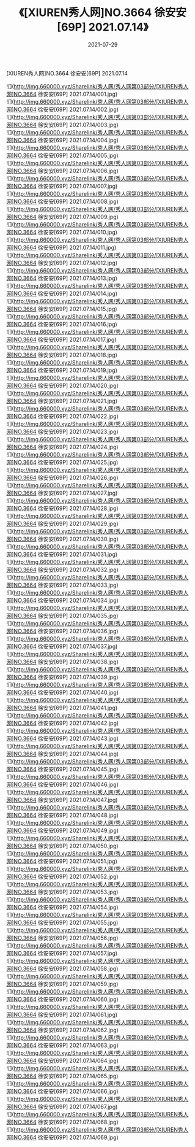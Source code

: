 ﻿---
layout: post
title:  《[XIUREN秀人网]NO.3664 徐安安[69P] 2021.07.14》
date:   2021-07-29
img: http://img.660000.xyz/Sharelink/秀人网/秀人网第03部分/[XIUREN秀人网]NO.3664 徐安安[69P] 2021.07.14/000.jpg
categories: [美女, 清纯, 唯美]
---

[XIUREN秀人网]NO.3664 徐安安[69P] 2021.07.14

  ![](http://img.660000.xyz/Sharelink/秀人网/秀人网第03部分/[XIUREN秀人网]NO.3664 徐安安[69P] 2021.07.14/001.jpg) <br> ![](http://img.660000.xyz/Sharelink/秀人网/秀人网第03部分/[XIUREN秀人网]NO.3664 徐安安[69P] 2021.07.14/002.jpg) <br> ![](http://img.660000.xyz/Sharelink/秀人网/秀人网第03部分/[XIUREN秀人网]NO.3664 徐安安[69P] 2021.07.14/003.jpg) <br> ![](http://img.660000.xyz/Sharelink/秀人网/秀人网第03部分/[XIUREN秀人网]NO.3664 徐安安[69P] 2021.07.14/004.jpg) <br> ![](http://img.660000.xyz/Sharelink/秀人网/秀人网第03部分/[XIUREN秀人网]NO.3664 徐安安[69P] 2021.07.14/005.jpg) <br> ![](http://img.660000.xyz/Sharelink/秀人网/秀人网第03部分/[XIUREN秀人网]NO.3664 徐安安[69P] 2021.07.14/006.jpg) <br> ![](http://img.660000.xyz/Sharelink/秀人网/秀人网第03部分/[XIUREN秀人网]NO.3664 徐安安[69P] 2021.07.14/007.jpg) <br> ![](http://img.660000.xyz/Sharelink/秀人网/秀人网第03部分/[XIUREN秀人网]NO.3664 徐安安[69P] 2021.07.14/008.jpg) <br> ![](http://img.660000.xyz/Sharelink/秀人网/秀人网第03部分/[XIUREN秀人网]NO.3664 徐安安[69P] 2021.07.14/009.jpg) <br> ![](http://img.660000.xyz/Sharelink/秀人网/秀人网第03部分/[XIUREN秀人网]NO.3664 徐安安[69P] 2021.07.14/010.jpg) <br> ![](http://img.660000.xyz/Sharelink/秀人网/秀人网第03部分/[XIUREN秀人网]NO.3664 徐安安[69P] 2021.07.14/011.jpg) <br> ![](http://img.660000.xyz/Sharelink/秀人网/秀人网第03部分/[XIUREN秀人网]NO.3664 徐安安[69P] 2021.07.14/012.jpg) <br> ![](http://img.660000.xyz/Sharelink/秀人网/秀人网第03部分/[XIUREN秀人网]NO.3664 徐安安[69P] 2021.07.14/013.jpg) <br> ![](http://img.660000.xyz/Sharelink/秀人网/秀人网第03部分/[XIUREN秀人网]NO.3664 徐安安[69P] 2021.07.14/014.jpg) <br> ![](http://img.660000.xyz/Sharelink/秀人网/秀人网第03部分/[XIUREN秀人网]NO.3664 徐安安[69P] 2021.07.14/015.jpg) <br> ![](http://img.660000.xyz/Sharelink/秀人网/秀人网第03部分/[XIUREN秀人网]NO.3664 徐安安[69P] 2021.07.14/016.jpg) <br> ![](http://img.660000.xyz/Sharelink/秀人网/秀人网第03部分/[XIUREN秀人网]NO.3664 徐安安[69P] 2021.07.14/017.jpg) <br> ![](http://img.660000.xyz/Sharelink/秀人网/秀人网第03部分/[XIUREN秀人网]NO.3664 徐安安[69P] 2021.07.14/018.jpg) <br> ![](http://img.660000.xyz/Sharelink/秀人网/秀人网第03部分/[XIUREN秀人网]NO.3664 徐安安[69P] 2021.07.14/019.jpg) <br> ![](http://img.660000.xyz/Sharelink/秀人网/秀人网第03部分/[XIUREN秀人网]NO.3664 徐安安[69P] 2021.07.14/020.jpg) <br> ![](http://img.660000.xyz/Sharelink/秀人网/秀人网第03部分/[XIUREN秀人网]NO.3664 徐安安[69P] 2021.07.14/021.jpg) <br> ![](http://img.660000.xyz/Sharelink/秀人网/秀人网第03部分/[XIUREN秀人网]NO.3664 徐安安[69P] 2021.07.14/022.jpg) <br> ![](http://img.660000.xyz/Sharelink/秀人网/秀人网第03部分/[XIUREN秀人网]NO.3664 徐安安[69P] 2021.07.14/023.jpg) <br> ![](http://img.660000.xyz/Sharelink/秀人网/秀人网第03部分/[XIUREN秀人网]NO.3664 徐安安[69P] 2021.07.14/024.jpg) <br> ![](http://img.660000.xyz/Sharelink/秀人网/秀人网第03部分/[XIUREN秀人网]NO.3664 徐安安[69P] 2021.07.14/025.jpg) <br> ![](http://img.660000.xyz/Sharelink/秀人网/秀人网第03部分/[XIUREN秀人网]NO.3664 徐安安[69P] 2021.07.14/026.jpg) <br> ![](http://img.660000.xyz/Sharelink/秀人网/秀人网第03部分/[XIUREN秀人网]NO.3664 徐安安[69P] 2021.07.14/027.jpg) <br> ![](http://img.660000.xyz/Sharelink/秀人网/秀人网第03部分/[XIUREN秀人网]NO.3664 徐安安[69P] 2021.07.14/028.jpg) <br> ![](http://img.660000.xyz/Sharelink/秀人网/秀人网第03部分/[XIUREN秀人网]NO.3664 徐安安[69P] 2021.07.14/029.jpg) <br> ![](http://img.660000.xyz/Sharelink/秀人网/秀人网第03部分/[XIUREN秀人网]NO.3664 徐安安[69P] 2021.07.14/030.jpg) <br> ![](http://img.660000.xyz/Sharelink/秀人网/秀人网第03部分/[XIUREN秀人网]NO.3664 徐安安[69P] 2021.07.14/031.jpg) <br> ![](http://img.660000.xyz/Sharelink/秀人网/秀人网第03部分/[XIUREN秀人网]NO.3664 徐安安[69P] 2021.07.14/032.jpg) <br> ![](http://img.660000.xyz/Sharelink/秀人网/秀人网第03部分/[XIUREN秀人网]NO.3664 徐安安[69P] 2021.07.14/033.jpg) <br> ![](http://img.660000.xyz/Sharelink/秀人网/秀人网第03部分/[XIUREN秀人网]NO.3664 徐安安[69P] 2021.07.14/034.jpg) <br> ![](http://img.660000.xyz/Sharelink/秀人网/秀人网第03部分/[XIUREN秀人网]NO.3664 徐安安[69P] 2021.07.14/035.jpg) <br> ![](http://img.660000.xyz/Sharelink/秀人网/秀人网第03部分/[XIUREN秀人网]NO.3664 徐安安[69P] 2021.07.14/036.jpg) <br> ![](http://img.660000.xyz/Sharelink/秀人网/秀人网第03部分/[XIUREN秀人网]NO.3664 徐安安[69P] 2021.07.14/037.jpg) <br> ![](http://img.660000.xyz/Sharelink/秀人网/秀人网第03部分/[XIUREN秀人网]NO.3664 徐安安[69P] 2021.07.14/038.jpg) <br> ![](http://img.660000.xyz/Sharelink/秀人网/秀人网第03部分/[XIUREN秀人网]NO.3664 徐安安[69P] 2021.07.14/039.jpg) <br> ![](http://img.660000.xyz/Sharelink/秀人网/秀人网第03部分/[XIUREN秀人网]NO.3664 徐安安[69P] 2021.07.14/040.jpg) <br> ![](http://img.660000.xyz/Sharelink/秀人网/秀人网第03部分/[XIUREN秀人网]NO.3664 徐安安[69P] 2021.07.14/041.jpg) <br> ![](http://img.660000.xyz/Sharelink/秀人网/秀人网第03部分/[XIUREN秀人网]NO.3664 徐安安[69P] 2021.07.14/042.jpg) <br> ![](http://img.660000.xyz/Sharelink/秀人网/秀人网第03部分/[XIUREN秀人网]NO.3664 徐安安[69P] 2021.07.14/043.jpg) <br> ![](http://img.660000.xyz/Sharelink/秀人网/秀人网第03部分/[XIUREN秀人网]NO.3664 徐安安[69P] 2021.07.14/044.jpg) <br> ![](http://img.660000.xyz/Sharelink/秀人网/秀人网第03部分/[XIUREN秀人网]NO.3664 徐安安[69P] 2021.07.14/045.jpg) <br> ![](http://img.660000.xyz/Sharelink/秀人网/秀人网第03部分/[XIUREN秀人网]NO.3664 徐安安[69P] 2021.07.14/046.jpg) <br> ![](http://img.660000.xyz/Sharelink/秀人网/秀人网第03部分/[XIUREN秀人网]NO.3664 徐安安[69P] 2021.07.14/047.jpg) <br> ![](http://img.660000.xyz/Sharelink/秀人网/秀人网第03部分/[XIUREN秀人网]NO.3664 徐安安[69P] 2021.07.14/048.jpg) <br> ![](http://img.660000.xyz/Sharelink/秀人网/秀人网第03部分/[XIUREN秀人网]NO.3664 徐安安[69P] 2021.07.14/049.jpg) <br> ![](http://img.660000.xyz/Sharelink/秀人网/秀人网第03部分/[XIUREN秀人网]NO.3664 徐安安[69P] 2021.07.14/050.jpg) <br> ![](http://img.660000.xyz/Sharelink/秀人网/秀人网第03部分/[XIUREN秀人网]NO.3664 徐安安[69P] 2021.07.14/051.jpg) <br> ![](http://img.660000.xyz/Sharelink/秀人网/秀人网第03部分/[XIUREN秀人网]NO.3664 徐安安[69P] 2021.07.14/052.jpg) <br> ![](http://img.660000.xyz/Sharelink/秀人网/秀人网第03部分/[XIUREN秀人网]NO.3664 徐安安[69P] 2021.07.14/053.jpg) <br> ![](http://img.660000.xyz/Sharelink/秀人网/秀人网第03部分/[XIUREN秀人网]NO.3664 徐安安[69P] 2021.07.14/054.jpg) <br> ![](http://img.660000.xyz/Sharelink/秀人网/秀人网第03部分/[XIUREN秀人网]NO.3664 徐安安[69P] 2021.07.14/055.jpg) <br> ![](http://img.660000.xyz/Sharelink/秀人网/秀人网第03部分/[XIUREN秀人网]NO.3664 徐安安[69P] 2021.07.14/056.jpg) <br> ![](http://img.660000.xyz/Sharelink/秀人网/秀人网第03部分/[XIUREN秀人网]NO.3664 徐安安[69P] 2021.07.14/057.jpg) <br> ![](http://img.660000.xyz/Sharelink/秀人网/秀人网第03部分/[XIUREN秀人网]NO.3664 徐安安[69P] 2021.07.14/058.jpg) <br> ![](http://img.660000.xyz/Sharelink/秀人网/秀人网第03部分/[XIUREN秀人网]NO.3664 徐安安[69P] 2021.07.14/059.jpg) <br> ![](http://img.660000.xyz/Sharelink/秀人网/秀人网第03部分/[XIUREN秀人网]NO.3664 徐安安[69P] 2021.07.14/060.jpg) <br> ![](http://img.660000.xyz/Sharelink/秀人网/秀人网第03部分/[XIUREN秀人网]NO.3664 徐安安[69P] 2021.07.14/061.jpg) <br> ![](http://img.660000.xyz/Sharelink/秀人网/秀人网第03部分/[XIUREN秀人网]NO.3664 徐安安[69P] 2021.07.14/062.jpg) <br> ![](http://img.660000.xyz/Sharelink/秀人网/秀人网第03部分/[XIUREN秀人网]NO.3664 徐安安[69P] 2021.07.14/063.jpg) <br> ![](http://img.660000.xyz/Sharelink/秀人网/秀人网第03部分/[XIUREN秀人网]NO.3664 徐安安[69P] 2021.07.14/064.jpg) <br> ![](http://img.660000.xyz/Sharelink/秀人网/秀人网第03部分/[XIUREN秀人网]NO.3664 徐安安[69P] 2021.07.14/065.jpg) <br> ![](http://img.660000.xyz/Sharelink/秀人网/秀人网第03部分/[XIUREN秀人网]NO.3664 徐安安[69P] 2021.07.14/066.jpg) <br> ![](http://img.660000.xyz/Sharelink/秀人网/秀人网第03部分/[XIUREN秀人网]NO.3664 徐安安[69P] 2021.07.14/067.jpg) <br> ![](http://img.660000.xyz/Sharelink/秀人网/秀人网第03部分/[XIUREN秀人网]NO.3664 徐安安[69P] 2021.07.14/068.jpg) <br> ![](http://img.660000.xyz/Sharelink/秀人网/秀人网第03部分/[XIUREN秀人网]NO.3664 徐安安[69P] 2021.07.14/069.jpg) <br>